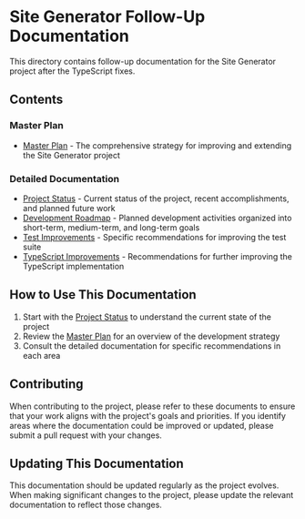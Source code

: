 # Site Generator Follow-Up Documentation

This directory contains follow-up documentation for the Site Generator project after the TypeScript fixes.

## Contents

### Master Plan

- [Master Plan](master-plan.md) - The comprehensive strategy for improving and extending the Site Generator project

### Detailed Documentation

- [Project Status](documentation/project-status.md) - Current status of the project, recent accomplishments, and planned future work
- [Development Roadmap](documentation/development-roadmap.md) - Planned development activities organized into short-term, medium-term, and long-term goals
- [Test Improvements](documentation/test-improvements.md) - Specific recommendations for improving the test suite
- [TypeScript Improvements](documentation/typescript-improvements.md) - Recommendations for further improving the TypeScript implementation

## How to Use This Documentation

1. Start with the [Project Status](documentation/project-status.md) to understand the current state of the project
2. Review the [Master Plan](master-plan.md) for an overview of the development strategy
3. Consult the detailed documentation for specific recommendations in each area

## Contributing

When contributing to the project, please refer to these documents to ensure that your work aligns with the project's goals and priorities. If you identify areas where the documentation could be improved or updated, please submit a pull request with your changes.

## Updating This Documentation

This documentation should be updated regularly as the project evolves. When making significant changes to the project, please update the relevant documentation to reflect those changes.
